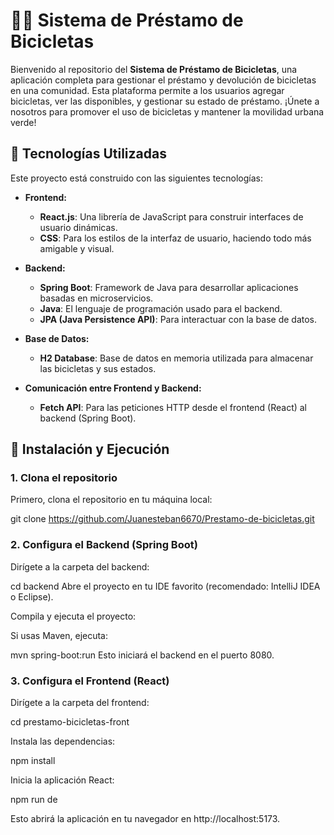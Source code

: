 # 🚴‍♂️ **Sistema de Préstamo de Bicicletas**

Bienvenido al repositorio del **Sistema de Préstamo de Bicicletas**, una aplicación completa para gestionar el préstamo y devolución de bicicletas en una comunidad. Esta plataforma permite a los usuarios agregar bicicletas, ver las disponibles, y gestionar su estado de préstamo. ¡Únete a nosotros para promover el uso de bicicletas y mantener la movilidad urbana verde!

## 🔧 **Tecnologías Utilizadas**

Este proyecto está construido con las siguientes tecnologías:

- **Frontend:**
  - **React.js**: Una librería de JavaScript para construir interfaces de usuario dinámicas.
  - **CSS**: Para los estilos de la interfaz de usuario, haciendo todo más amigable y visual.
  
- **Backend:**
  - **Spring Boot**: Framework de Java para desarrollar aplicaciones basadas en microservicios.
  - **Java**: El lenguaje de programación usado para el backend.
  - **JPA (Java Persistence API)**: Para interactuar con la base de datos.

- **Base de Datos:**
  - **H2 Database**: Base de datos en memoria utilizada para almacenar las bicicletas y sus estados.

- **Comunicación entre Frontend y Backend:**
  - **Fetch API**: Para las peticiones HTTP desde el frontend (React) al backend (Spring Boot).

## 🚀 **Instalación y Ejecución**

### 1. Clona el repositorio

Primero, clona el repositorio en tu máquina local:

git clone https://github.com/Juanesteban6670/Prestamo-de-bicicletas.git

### 2. Configura el Backend (Spring Boot)

Dirígete a la carpeta del backend:

cd backend
Abre el proyecto en tu IDE favorito (recomendado: IntelliJ IDEA o Eclipse).

Compila y ejecuta el proyecto:

Si usas Maven, ejecuta:

mvn spring-boot:run
Esto iniciará el backend en el puerto 8080.

### 3. Configura el Frontend (React)
Dirígete a la carpeta del frontend:

cd prestamo-bicicletas-front

Instala las dependencias:

npm install

Inicia la aplicación React:

npm run de

Esto abrirá la aplicación en tu navegador en http://localhost:5173.
